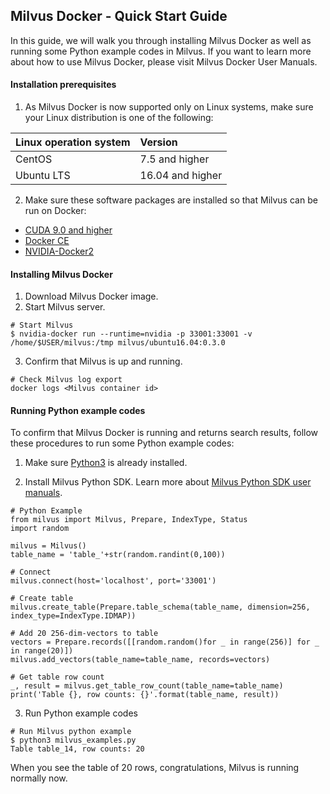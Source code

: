 ##  Milvus Docker - Quick Start Guide



In this guide, we will walk you through installing Milvus Docker as well as running some Python example codes in Milvus. If you want to learn more about how to use Milvus Docker, please visit Milvus Docker User Manuals.

#### Installation prerequisites

1. As Milvus Docker is now supported only on Linux systems, make sure your Linux distribution is one of the following:

| Linux operation system | Version          |
| :--------------------- | :--------------- |
| CentOS                 | 7.5 and higher   |
| Ubuntu LTS             | 16.04 and higher |

2. Make sure these software packages are installed so that Milvus can be run on Docker:

- [CUDA 9.0 and higher]( https://docs.nvidia.com/cuda/)
- [Docker CE]( https://docs.docker.com/install/)
- [NVIDIA-Docker2](https://github.com/NVIDIA/nvidia-docker)

#### Installing Milvus Docker

1. Download Milvus Docker image.
2. Start Milvus server.

```
# Start Milvus
$ nvidia-docker run --runtime=nvidia -p 33001:33001 -v /home/$USER/milvus:/tmp milvus/ubuntu16.04:0.3.0
```

3. Confirm that Milvus is up and running.

```
# Check Milvus log export
docker logs <Milvus container id>
```

#### Running Python example codes

To confirm that Milvus Docker is running and returns search results, follow these procedures to run some Python example codes:

1. Make sure [Python3](https://www.python.org/downloads/ ) is already installed. 

2. Install Milvus Python SDK. Learn more about [Milvus Python SDK user manuals]( https://pypi.org/project/pymilvus/).

```
# Python Example
from milvus import Milvus, Prepare, IndexType, Status
import random

milvus = Milvus()
table_name = 'table_'+str(random.randint(0,100))

# Connect
milvus.connect(host='localhost', port='33001')

# Create table
milvus.create_table(Prepare.table_schema(table_name, dimension=256, index_type=IndexType.IDMAP))

# Add 20 256-dim-vectors to table
vectors = Prepare.records([[random.random()for _ in range(256)] for _ in range(20)])
milvus.add_vectors(table_name=table_name, records=vectors)

# Get table row count
_, result = milvus.get_table_row_count(table_name=table_name)
print('Table {}, row counts: {}'.format(table_name, result))
```

3. Run Python example codes

```
# Run Milvus python example
$ python3 milvus_examples.py
Table table_14, row counts: 20
```

When you see the table of 20 rows, congratulations, Milvus is running normally now.



#### 

